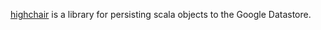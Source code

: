 [highchair][hc] is a library for persisting scala objects to the Google Datastore.

[hc]: http://github.com/chrislewis/highchair

